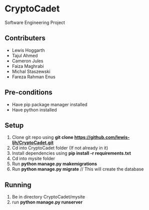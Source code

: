 # CryptoCadet
Software Engineering Project
## Contributers 
- Lewis Hoggarth
- Tajul Ahmed
- Cameron Jules
- Faiza Maghrabi
- Michal Staszewski
- Fareza Rahman Enus

## Pre-conditions
- Have pip package manager installed
- Have python installed

## Setup

1. Clone git repo using **git clone https://github.com/lewis-ljh/CryptoCadet.git** 
2. Cd into CryptoCadet folder (If not already in it)
3. Install dependencies using **pip install -r requirements.txt**
4. Cd into mysite folder
5. Run **python manage.py makemigrations**
6. Run **python manage.py migrate** // This will create the database


## Running

1. Be in directory CryptoCadet/mysite
2. run **python manage.py runserver**

